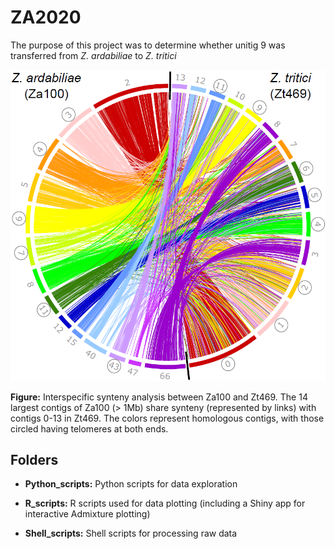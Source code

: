 # ZA2020

The purpose of this project was to determine whether unitig 9 was transferred from *Z. ardabiliae* to *Z. tritici*

![alt text](https://github.com/brendanlahm/ZA2020/blob/master/Shell_scripts/circos/Za100_Zt469/Fig_10.png)

**Figure:** Interspecific synteny analysis between Za100 and Zt469. The 14 largest contigs of Za100 (> 1Mb) share synteny (represented by links) with contigs 0-13 in Zt469. The colors represent homologous contigs, with those circled having telomeres at both ends.

## Folders

- **Python_scripts:** Python scripts for data exploration

- **R_scripts:** R scripts used for data plotting (including a Shiny app for interactive Admixture plotting)

- **Shell_scripts:** Shell scripts for processing raw data


